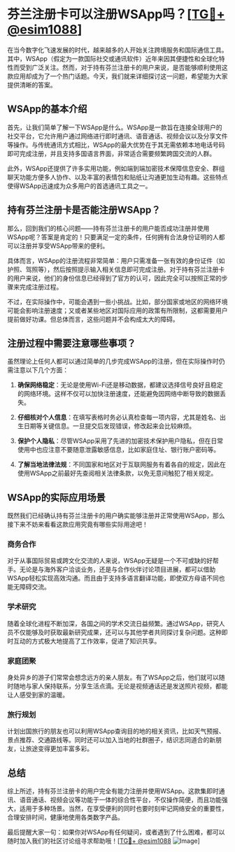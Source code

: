 # 芬兰注册卡可以注册WSApp吗？[[TG💪+ @esim1088](https://t.me/s/esim1088)]

在当今数字化飞速发展的时代，越来越多的人开始关注跨境服务和国际通信工具。其中，WSApp（假定为一款国际社交或通讯软件）近年来因其便捷性和全球化特性而受到广泛关注。然而，对于持有芬兰注册卡的用户来说，是否能够顺利使用这款应用却成为了一个热门话题。今天，我们就来详细探讨这一问题，希望能为大家提供清晰的答案。

## WSApp的基本介绍

首先，让我们简单了解一下WSApp是什么。WSApp是一款旨在连接全球用户的社交平台，它允许用户通过网络进行即时通讯、语音通话、视频会议以及分享文件等操作。与传统通讯方式相比，WSApp的最大优势在于其无需依赖本地电话号码即可完成注册，并且支持多国语言界面，非常适合需要频繁跨国交流的人群。

此外，WSApp还提供了许多实用功能，例如端到端加密技术保障信息安全、群组聊天功能方便多人协作、以及丰富的表情包和贴纸让沟通更加生动有趣。这些特点使得WSApp迅速成为众多用户的首选通讯工具之一。

## 持有芬兰注册卡是否能注册WSApp？

那么，回到我们的核心问题——持有芬兰注册卡的用户能否成功注册并使用WSApp呢？答案是肯定的！只要满足一定的条件，任何拥有合法身份证明的人都可以注册并享受WSApp带来的便利。

具体而言，WSApp的注册流程非常简单：用户只需准备一张有效的身份证件（如护照、驾照等），然后按照提示输入相关信息即可完成注册。对于持有芬兰注册卡的用户来说，他们的身份信息已经得到了官方的认可，因此完全可以按照正常的步骤来完成注册过程。

不过，在实际操作中，可能会遇到一些小挑战。比如，部分国家或地区的网络环境可能会影响注册速度；又或者某些地区对国际应用的政策有所限制，这都需要用户提前做好功课。但总体而言，这些问题并不会构成太大的障碍。

## 注册过程中需要注意哪些事项？

虽然理论上任何人都可以通过简单的几步完成WSApp的注册，但在实际操作时仍需注意以下几个方面：

1. **确保网络稳定**：无论是使用Wi-Fi还是移动数据，都建议选择信号良好且稳定的网络环境。这样不仅可以加快注册速度，还能避免因网络中断导致的数据丢失。
   
2. **仔细核对个人信息**：在填写表格时务必认真检查每一项内容，尤其是姓名、出生日期等关键信息。一旦提交后发现错误，修改起来会比较麻烦。

3. **保护个人隐私**：尽管WSApp采用了先进的加密技术保护用户隐私，但在日常使用中也应注意不要随意泄露敏感信息，比如家庭住址、银行账户密码等。

4. **了解当地法律法规**：不同国家和地区对于互联网服务有着各自的规定，因此在使用WSApp之前最好先查阅相关法律条款，以免无意间触犯了相关规定。

## WSApp的实际应用场景

既然我们已经确认持有芬兰注册卡的用户确实能够注册并正常使用WSApp，那么接下来不妨来看看这款应用究竟有哪些实际用途吧！

### 商务合作

对于从事国际贸易或跨文化交流的人来说，WSApp无疑是一个不可或缺的好帮手。无论是与海外客户洽谈业务，还是与合作伙伴讨论项目进展，都可以借助WSApp轻松实现高效沟通。而且由于支持多语言翻译功能，即使双方母语不同也能无障碍交流。

### 学术研究

随着全球化进程不断加深，各国之间的学术交流日益频繁。通过WSApp，研究人员不仅能够及时获取最新研究成果，还可以与其他学者共同探讨复杂问题。这种即时互动的方式极大地提高了工作效率，促进了知识共享。

### 家庭团聚

身处异乡的游子们常常会想念远方的亲人朋友。有了WSApp之后，他们就可以随时随地与家人保持联系，分享生活点滴。无论是视频通话还是发送照片视频，都能让人感受到家的温暖。

### 旅行规划

计划出国旅行的朋友也可以利用WSApp查询目的地的相关资讯，比如天气预报、景点推荐、交通路线等。同时还可以加入当地的社群圈子，结识志同道合的新朋友，让旅途变得更加丰富多彩。

## 总结

综上所述，持有芬兰注册卡的用户完全有能力注册并使用WSApp。这款集即时通讯、语音通话、视频会议等功能于一体的综合性平台，不仅操作简便，而且功能强大，适用于多种场景。当然，在享受便利的同时也要时刻牢记网络安全的重要性，合理安排时间，健康地使用各类数字产品。

最后提醒大家一句：如果你对WSApp有任何疑问，或者遇到了什么困难，都可以随时加入我们的社区讨论组寻求帮助哦！[[TG💪+ @esim1088](https://t.me/s/esim1088) ![Image](https://i.postimg.cc/4NQfJmqS/Snipaste-2025-05-13-00-14-12.png)]